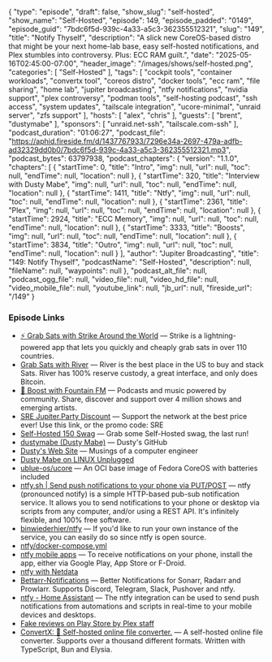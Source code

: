 {
  "type": "episode",
  "draft": false,
  "show_slug": "self-hosted",
  "show_name": "Self-Hosted",
  "episode": 149,
  "episode_padded": "0149",
  "episode_guid": "7bdc6f5d-939c-4a33-a5c3-362355512321",
  "slug": "149",
  "title": "Notify Thyself",
  "description": "A slick new CoreOS-based distro that might be your next home-lab base, easy self-hosted notifications, and Plex stumbles into controversy. Plus: ECC RAM guilt.",
  "date": "2025-05-16T02:45:00-07:00",
  "header_image": "/images/shows/self-hosted.png",
  "categories": [
    "Self-Hosted"
  ],
  "tags": [
    "cockpit tools",
    "container workloads",
    "convertx tool",
    "coreos distro",
    "docker tools",
    "ecc ram",
    "file sharing",
    "home lab",
    "jupiter broadcasting",
    "ntfy notifications",
    "nvidia support",
    "plex controversy",
    "podman tools",
    "self-hosting podcast",
    "ssh access",
    "system updates",
    "tailscale integration",
    "ucore-minimal",
    "unraid server",
    "zfs support"
  ],
  "hosts": [
    "alex",
    "chris"
  ],
  "guests": [
    "brent",
    "dustymabe"
  ],
  "sponsors": [
    "unraid.net-ssh",
    "tailscale.com-ssh"
  ],
  "podcast_duration": "01:06:27",
  "podcast_file": "https://aphid.fireside.fm/d/1437767933/7296e34a-2697-479a-adfb-ad32329dd0b0/7bdc6f5d-939c-4a33-a5c3-362355512321.mp3",
  "podcast_bytes": 63797938,
  "podcast_chapters": {
    "version": "1.1.0",
    "chapters": [
      {
        "startTime": 0,
        "title": "Intro",
        "img": null,
        "url": null,
        "toc": null,
        "endTime": null,
        "location": null
      },
      {
        "startTime": 320,
        "title": "Interview with Dusty Mabe",
        "img": null,
        "url": null,
        "toc": null,
        "endTime": null,
        "location": null
      },
      {
        "startTime": 1411,
        "title": "Ntfy",
        "img": null,
        "url": null,
        "toc": null,
        "endTime": null,
        "location": null
      },
      {
        "startTime": 2361,
        "title": "Plex",
        "img": null,
        "url": null,
        "toc": null,
        "endTime": null,
        "location": null
      },
      {
        "startTime": 2924,
        "title": "ECC Memory",
        "img": null,
        "url": null,
        "toc": null,
        "endTime": null,
        "location": null
      },
      {
        "startTime": 3333,
        "title": "Boosts",
        "img": null,
        "url": null,
        "toc": null,
        "endTime": null,
        "location": null
      },
      {
        "startTime": 3834,
        "title": "Outro",
        "img": null,
        "url": null,
        "toc": null,
        "endTime": null,
        "location": null
      }
    ],
    "author": "Jupiter Broadcasting",
    "title": "149: Notify Thyself",
    "podcastName": "Self-Hosted",
    "description": null,
    "fileName": null,
    "waypoints": null
  },
  "podcast_alt_file": null,
  "podcast_ogg_file": null,
  "video_file": null,
  "video_hd_file": null,
  "video_mobile_file": null,
  "youtube_link": null,
  "jb_url": null,
  "fireside_url": "/149"
}


### Episode Links

  * [⚡ Grab Sats with Strike Around the World](https://strike.me/download/ "⚡ Grab Sats with Strike Around the World") — Strike is a lightning-powered app that lets you quickly and cheaply grab sats in over 110 countries.
  * [Grab Sats with River](https://jupiterbroadcasting.com/river "Grab Sats with River") — River is the best place in the US to buy and stack Sats. River has 100% reserve custody, a great interface, and only does Bitcoin.
  * [🎉 Boost with Fountain FM](https://fountain.fm "🎉 Boost with Fountain FM") — Podcasts and music powered by community. Share, discover and support over 4 million shows and emerging artists.
  * [SRE Jupiter.Party Discount](https://jupitersignal.memberful.com/checkout?coupon=sre&plan=74364 "SRE Jupiter.Party Discount") — Support the network at the best price ever! Use this link, or the promo code: SRE 
  * [Self-Hosted 150 Swag](https://www.jupitergarage.com/ "Self-Hosted 150 Swag") — Grab some Self-Hosted swag, the last run!
  * [dustymabe (Dusty Mabe)](https://github.com/dustymabe "dustymabe \(Dusty Mabe\)") — Dusty's GitHub
  * [Dusty's Web Site](https://dustymabe.com/ "Dusty's Web Site") — Musings of a computer engineer
  * [Dusty Mabe on LINUX Unplugged](https://linuxunplugged.com/guests/dusty "Dusty Mabe on LINUX Unplugged")
  * [ublue-os/ucore](https://github.com/ublue-os/ucore#fedora-coreos "ublue-os/ucore") — An OCI base image of Fedora CoreOS with batteries included
  * [ntfy.sh | Send push notifications to your phone via PUT/POST](https://ntfy.sh/ "ntfy.sh | Send push notifications to your phone via PUT/POST") — ntfy (pronounced notify) is a simple HTTP-based pub-sub notification service. It allows you to send notifications to your phone or desktop via scripts from any computer, and/or using a REST API. It's infinitely flexible, and 100% free software.
  * [binwiederhier/ntfy](https://github.com/binwiederhier/ntfy "binwiederhier/ntfy") — If you'd like to run your own instance of the service, you can easily do so since ntfy is open source.
  * [ntfy/docker-compose.yml ](https://github.com/binwiederhier/ntfy/blob/main/docker-compose.yml "ntfy/docker-compose.yml ")
  * [ntfy mobile apps](https://docs.ntfy.sh/ "ntfy mobile apps") — To receive notifications on your phone, install the app, either via Google Play, App Store or F-Droid. 
  * [ntfy with Netdata](https://learn.netdata.cloud/docs/alerts-&-notifications/notifications/agent-dispatched-notifications/ntfy "ntfy with Netdata")
  * [Bettarr-Notifications](https://github.com/NiNiyas/Bettarr-Notifications "Bettarr-Notifications") — Better Notifications for Sonarr, Radarr and Prowlarr. Supports Discord, Telegram, Slack, Pushover and ntfy.
  * [ntfy - Home Assistant](https://www.home-assistant.io/integrations/ntfy/ "ntfy - Home Assistant") — The ntfy integration can be used to send push notifications from automations and scripts in real-time to your mobile devices and desktops.
  * [Fake reviews on Play Store by Plex staff](https://forums.plex.tv/t/fake-reviews-on-play-store-by-plex-staff/917736 "Fake reviews on Play Store by Plex staff")
  * [ConvertX: 💾 Self-hosted online file converter.](https://github.com/C4illin/ConvertX "ConvertX: 💾 Self-hosted online file converter.") — A self-hosted online file converter. Supports over a thousand different formats. Written with TypeScript, Bun and Elysia.


